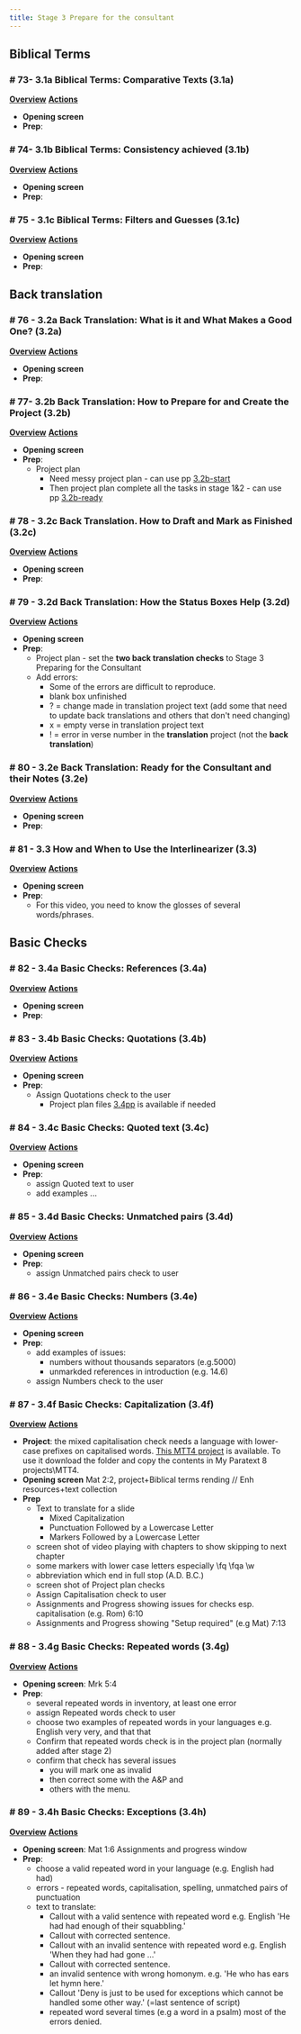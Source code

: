 ```yaml
---
title: Stage 3 Prepare for the consultant
---
```

## Biblical Terms

### \# 73- 3.1a	Biblical Terms: Comparative Texts (3.1a)
[**Overview**](https://drive.google.com/file/d/1ChMwYAlpddW3ImuNg07k8MnHzZsXJjp0/view?usp=sharing) [**Actions**](https://drive.google.com/file/d/1FmERTYoItLWt5H_CbSX2BryQ9y3I8jnz/view?usp=sharing)  
- **Opening screen**  
- **Prep**: 

### \# 74- 3.1b	Biblical Terms: Consistency achieved (3.1b)
[**Overview**](https://drive.google.com/file/d/1bKh8vATiNrlMKznJtoKLznsZfLCmGvDz/view?usp=sharing) [**Actions**](https://drive.google.com/file/d/1qR0lWyNK5zP1jK3_AAvhlMoEpfjCwRdL/view?usp=sharing)  
- **Opening screen**  
- **Prep**: 

### \# 75 - 3.1c	Biblical Terms: Filters and Guesses (3.1c)
[**Overview**](https://drive.google.com/file/d/1Fh2F1HSnMGwEjc2KQFB3cs4zxc_v1F3L/view?usp=sharing) [**Actions**](https://drive.google.com/file/d/1RWskQaEri25NF2gUjim-tSYHJCiGiDv6/view?usp=sharing)  
- **Opening screen**  
- **Prep**: 

## Back translation

### \# 76 - 3.2a	Back Translation: What is it and What Makes a Good One? (3.2a)
[**Overview**](https://drive.google.com/file/d/1Ut4Fi3xewOMpIYfPqv0CrTiPXSlvahOH/view?usp=sharing) [**Actions**](https://drive.google.com/file/d/1B5eEMZbmI5ovdsg8dolub8AFKc8m6jOw/view?usp=sharing)  
- **Opening screen**  
- **Prep**: 

### \# 77- 3.2b	Back Translation: How to Prepare for and Create the Project (3.2b)
[**Overview**](https://drive.google.com/file/d/1Ut4Fi3xewOMpIYfPqv0CrTiPXSlvahOH/view?usp=sharing) [**Actions**](https://drive.google.com/file/d/1B5eEMZbmI5ovdsg8dolub8AFKc8m6jOw/view?usp=sharing)  
- **Opening screen**  
- **Prep**: 
  - Project plan
      - Need messy project plan - can use pp [3.2b-start](https://drive.google.com/file/d/1JKaOv2CoYQbVCjnMlLUfJ8BQKxxyR1fo/view?usp=sharing)
      - Then project plan complete all the tasks in stage 1&2 - can use pp [3.2b-ready](https://drive.google.com/file/d/1ermidSwoEXT0DLPlkfZcwYOSHd65hq4j/view?usp=sharing)

### \# 78 - 3.2c	Back Translation. How to Draft and Mark as Finished (3.2c)
[**Overview**](https://drive.google.com/file/d/14yVZ78lDv6CV0hGUY-0bf2lMx2JJOcB-/view?usp=sharing) [**Actions**](https://drive.google.com/file/d/1w33FriBe0YoxqakcQ11-PxxvHUr9UTam/view?usp=sharing)  
- **Opening screen**  
- **Prep**: 

### \# 79 - 3.2d	Back Translation: How the Status Boxes Help (3.2d)
[**Overview**](https://drive.google.com/file/d/1rR3nng9cp73zHRJ0kR6HUyW9MaYaxRCj/view?usp=sharing) [**Actions**](https://drive.google.com/file/d/189aC-9d30QC-7sfEBnRXDMvGw8axVG1g/view?usp=sharing)  
- **Opening screen**  
- **Prep**: 
  - Project plan - set the **two back translation checks** to Stage 3 Preparing for the Consultant
  - Add errors:
      - Some of the errors are difficult to reproduce.
      - blank box unfinished
      - ? = change made in translation project text (add some that need to update back translations and others that don't need changing)
      - x = empty verse in translation project text
      - ! = error in verse number in the **translation** project (not the **back translation**)
### \# 80 - 3.2e	Back Translation: Ready for the Consultant and their Notes (3.2e)
[**Overview**](https://drive.google.com/file/d/1h0u3gWIrjZ9Y5CU6SB3XyphkZ6kUGrUz/view?usp=sharing) [**Actions**](https://drive.google.com/file/d/1_S2ABiwvdD3j9lGPJM1GAvWJJsD9XZSR/view?usp=sharing)  
- **Opening screen**  
- **Prep**: 

### \# 81 - 3.3	How and When to Use the Interlinearizer (3.3)
[**Overview**](https://drive.google.com/file/d/1Fdb2d350wJpfHEJHuD2IqyTs7nKOZk6E/view?usp=sharing) [**Actions**](https://drive.google.com/file/d/1GODfpqGxCiNJ9iP2-IxhhPRhvTuHAMoG/view?usp=sharing)  
- **Opening screen**  
- **Prep**: 
  - For this video, you need to know the glosses of several words/phrases.  

## Basic Checks
### \# 82 - 3.4a	Basic Checks: References (3.4a)
[**Overview**](https://drive.google.com/file/d/1vSEa7hlKoQ6GYwynVjRXW4p5CZDQdnPO/view?usp=sharing) [**Actions**](https://drive.google.com/file/d/1w5jn5agAbs28U4_mEiGHOkNI9NktPZdE/view?usp=sharing)  
- **Opening screen**  
- **Prep**: 

### \# 83 - 3.4b	Basic Checks: Quotations (3.4b)
[**Overview**](https://drive.google.com/file/d/1w-itplqXiLbBsgvzWnnA09YSdNomB0CB/view?usp=sharing) [**Actions**](https://drive.google.com/file/d/1NZ98kX0JeVBqsAMV3JxtrlQgBnecUEPD/view?usp=sharing)  
- **Opening screen**  
- **Prep**: 
  - Assign Quotations check to the user 
    - Project plan files [3.4pp](https://drive.google.com/file/d/1tmfbgHybaw157SO5Tt0MqVJEABVKWgc4/view?usp=sharing) is available if needed

### \# 84 - 3.4c	Basic Checks: Quoted text (3.4c)
[**Overview**](https://drive.google.com/file/d/1Gw9rKcF3qOu_y12EbqLj_JHNsaTeQp4w/view?usp=sharing) [**Actions**](https://drive.google.com/file/d/15c4-ALpfWi_iRbfNUJYFBrTf_0d_lSaJ/view?usp=sharing)  
- **Opening screen**  
- **Prep**: 
  - assign Quoted text to user
  - add examples ...

### \# 85 - 3.4d	Basic Checks: Unmatched pairs (3.4d)
[**Overview**](https://drive.google.com/file/d/18wCMrtnkP2a4b2ILcB9ooixrpKNuIMON/view?usp=sharing) [**Actions**](https://drive.google.com/file/d/1ciraE3iwbLmCKJ7BIbD3bXEZBPUyveam/view?usp=sharing)  
- **Opening screen**  
- **Prep**: 
  - assign Unmatched pairs check to user
### \# 86 - 3.4e	Basic Checks: Numbers (3.4e)
[**Overview**](https://drive.google.com/file/d/18wCMrtnkP2a4b2ILcB9ooixrpKNuIMON/view?usp=sharing) [**Actions**](https://drive.google.com/file/d/1ciraE3iwbLmCKJ7BIbD3bXEZBPUyveam/view?usp=sharing)  
- **Opening screen**  
- **Prep**: 
  - add examples of issues: 
    - numbers without thousands separators (e.g.5000)
    - unmarkded references in introduction (e.g. 14.6)
  - assign Numbers check to the user
### \# 87 - 3.4f	Basic Checks: Capitalization (3.4f)
[**Overview**](https://drive.google.com/file/d/1dvBSp4QBfouYT4lIfXcWfWLhckZEFZvr/view?usp=sharing) [**Actions**](https://drive.google.com/file/d/1rzvU3DKCVp3DFHcTk3BC7ZjEuB-0_O-N/view?usp=sharing)
- **Project**: the mixed capitalisation check needs a language with lower-case prefixes on capitalised words. [This MTT4 project](https://drive.google.com/file/d/1rzvU3DKCVp3DFHcTk3BC7ZjEuB-0_O-N/view?usp=sharing) is available. To use it download the folder and copy the contents in My Paratext 8 projects\MTT4.
- **Opening screen** Mat 2:2, project+Biblical terms rending // Enh resources+text collection
- **Prep**
  - Text to translate for a slide
    - Mixed Capitalization   
    - Punctuation Followed by a Lowercase Letter  
    - Markers Followed by a Lowercase Letter  
  - screen shot of video playing with chapters to show skipping to next chapter
  - some markers with lower case letters especially \fq \fqa \w
  - abbreviation which end in full stop (A.D. B.C.)
  - screen shot of Project plan checks
  - Assign Capitalisation check to user
  - Assignments and Progress showing issues for checks esp. capitalisation (e.g. Rom)  6:10
  - Assignments and Progress showing "Setup required" (e.g Mat) 7:13
  




### \# 88 - 3.4g	Basic Checks: Repeated words (3.4g)
[**Overview**](https://drive.google.com/file/d/1C0Va9FWFx60XKscZM89ix53AjUJK2ouI/view?usp=sharing) [**Actions**](https://drive.google.com/file/d/1eyVLubvmbvUbaHt7fPul-aNtJvC9B02c/view?usp=sharing)  
- **Opening screen**:  Mrk 5:4
- **Prep**: 
  - several repeated words in inventory, at least one error
  - assign Repeated words check to user
   - choose two examples of repeated words in your languages e.g. English very very, and that that
   - Confirm that repeated words check is in the project plan (normally added after stage 2) 
   - confirm that check has several issues 
      - you will mark one as invalid
      - then correct some with the A&P and 
      - others with the menu.


### \# 89 - 3.4h	Basic Checks: Exceptions (3.4h)
[**Overview**](https://drive.google.com/file/d/1s12IOmvhGnB9kJ68B2AuJQoJIoTkKwEp/view?usp=sharing) [**Actions**](https://drive.google.com/file/d/1lyh2hi9kg27NHzdXmenEeW3IvahgoTaM/view?usp=sharing)  
- **Opening screen**: Mat 1:6 Assignments and progress window 
- **Prep**: 
   - choose a valid repeated word in your language (e.g. English had had)
   - errors - repeated words, capitalisation, spelling, unmatched pairs of punctuation
   -  text to translate:
      - Callout with a valid sentence with repeated word e.g. English 'He had had enough of their squabbling.'
      - Callout with corrected sentence.
      - Callout with an invalid sentence with repeated word e.g. English 'When they had had gone ...'
      - Callout with corrected sentence.
      - an invalid sentence with wrong homonym. e.g. 'He who has ears let hymn here.'
      - Callout 'Deny is just to be used for exceptions which cannot be handled some other way.' (=last sentence of script)
      - repeated word several times (e.g a word in a psalm) most of the errors denied. 

